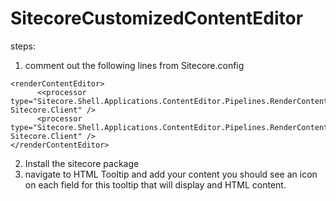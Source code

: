 # SitecoreCustomizedContentEditor
steps:
1) comment out the following lines from Sitecore.config
```
<renderContentEditor>
      <<processor type="Sitecore.Shell.Applications.ContentEditor.Pipelines.RenderContentEditor.RenderSkinedContentEditor, Sitecore.Client" />
      <processor type="Sitecore.Shell.Applications.ContentEditor.Pipelines.RenderContentEditor.RenderStandardContentEditor, Sitecore.Client" />
</renderContentEditor>
```
2) Install the sitecore package
3) navigate to HTML Tooltip and add your content you should see an icon on each field for this tooltip that will display and HTML content.
